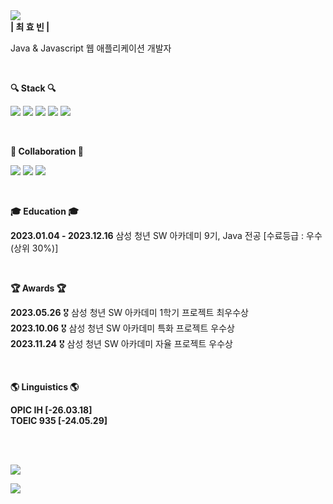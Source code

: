 <!--<p align="center">
  <img src="holland.gif" alt="animated" />
</p>-->

<div>
  
<img src="https://capsule-render.vercel.app/api?type=waving&color=FC7323&height=240&section=header&text=Hyobin%20Choe&fontAlign=75&fontAlignY=35&fontSize=40&fontColor=ffffff&desc=AtomicLiquors&descAlign=80&descAlignY=50" />
</div>
<div>
  <b>| 최 효 빈 |</b>  
    <p> Java & Javascript 웹 애플리케이션 개발자</p> 
</div>
<!--
<div align="center">
열정과 아이디어가 넘치는 동료들과 최상의 시너지를 만들어냅니다.  <br>
삼성 청년 SW 아카데미의 팀 프로젝트 시상에서 최우수상, 우수상을 달성했습니다.  

사소하게 흘러가는 시간이라도 꼼꼼하게 활용하며,  <br>
출근 시간이 30분을 넘는 3~6인의 동료들과 함께 3개월간 데일리 CS 퀴즈 스터디를 운영하고 있습니다.  
</div>
-->
<br>
<p><b>🔍 Stack 🔍</b></p>
<p>
  <img src="https://img.shields.io/badge/java-%23ED8B00.svg?style=for-the-badge&logo=openjdk&logoColor=white"/>
  <img src="https://img.shields.io/badge/spring-%236DB33F.svg?style=for-the-badge&logo=spring&logoColor=white"/>
  <img src="https://img.shields.io/badge/mysql-4479A1?style=for-the-badge&logo=mysql&logoColor=white"/>
  <img src="https://img.shields.io/badge/Javascript-ffb13b?style=for-the-badge&logo=javascript&logoColor=222"/>
  <img src="https://img.shields.io/badge/React.js-%2320232a.svg?style=for-the-badge&logo=react&logoColor=%2361DAFB"/>
</p>
<br>

<b>🤝
 Collaboration 🤝
</b>
<p>
  <img src="https://img.shields.io/badge/Jira-0052CC?style=for-the-badge&logo=Jira&logoColor=white"/>
  <img src="https://img.shields.io/badge/Slack-4A154B?style=for-the-badge&logo=slack&logoColor=white"/>
  <img src="https://img.shields.io/badge/Discord-7289DA?style=for-the-badge&logo=discord&logoColor=white">
</p>
<br>
<p>
<b>🎓 Education 🎓</b>
  </p>
<p>
  <b>2023.01.04 - 2023.12.16</b> 삼성 청년 SW 아카데미 9기, Java 전공 [수료등급 : 우수(상위 30%)]
</p>
<br>

<b>🏆 Awards 🏆</b> <br>
<p>
  <b>2023.05.26</b> 🎖️ 삼성 청년 SW 아카데미 1학기 프로젝트 최우수상   <br>
  <b>2023.10.06</b> 🎖️ 삼성 청년 SW 아카데미 특화 프로젝트 우수상 <br>
  <b>2023.11.24</b> 🎖️ 삼성 청년 SW 아카데미 자율 프로젝트 우수상 
</p>
<!--
<img src="/logo/ringo.png" height="30"/>
<img src="/logo/ontheblock.png" height="30"/>
<img src="/logo/senabo.png" height="30"/>
-->
<br>

<b>🌎 Linguistics 🌎</b> <br>
<p>
  <b>OPIC IH [-26.03.18]</b><br>
  <b>TOEIC 935 [-24.05.29]</b><br>
</p>
<br>

  <br>
<p>
<a href="https://hits.seeyoufarm.com"><img src="https://hits.seeyoufarm.com/api/count/incr/badge.svg?url=https%3A%2F%2Fgithub.com%2Fksy90101%2Fhit-counter&count_bg=%239288E5&title_bg=%23555555&icon=&icon_color=%239488E7&title=hits&edge_flat=false"/></a>
</p>
<div>
  <img src = "https://github-readme-stats.vercel.app/api/top-langs/?username=AtomicLiquors&layout=donut"/>
</div>

<br>

